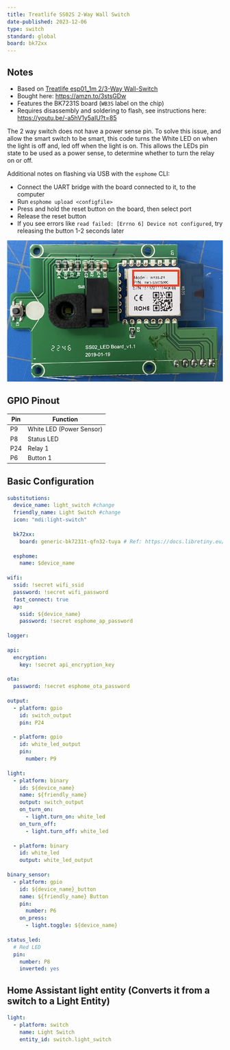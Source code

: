 ```yaml
---
title: Treatlife SS02S 2-Way Wall Switch
date-published: 2023-12-06
type: switch
standard: global
board: bk72xx
---
```


## Notes

* Based on [Treatlife esp01_1m 2/3-Way Wall-Switch](../Treatlife-Wall-Switch)
* Bought here: <https://amzn.to/3stsGDw>
* Features the BK7231S board (`WB3S` label on the chip)
* Requires disassembly and soldering to flash, see instructions here: <https://youtu.be/-a5hV1y5aIU?t=85>

The 2 way switch does not have a power sense pin. To solve this issue, and allow the smart switch to be smart, this code turns the White LED on when the light is off and, led off when the light is on. This allows the LEDs pin state to be used as a power sense, to determine whether to turn the relay on or off.

Additional notes on flashing via USB with the `esphome` CLI:

* Connect the UART bridge with the board connected to it, to the computer
* Run `esphome upload <configfile>`
* Press and hold the reset button on the board, then select port
* Release the reset button
* If you see errors like `read failed: [Errno 6] Device not configured`, try releasing the button 1-2 seconds later

![BK7231S](BK7231S.jpg "BK7231S, aka WB3S board")

## GPIO Pinout

| Pin | Function                              |
|-----|---------------------------------------|
| P9  | White LED (Power Sensor)              |
| P8  | Status LED                            |
| P24 | Relay 1                               |
| P6  | Button 1                              |

## Basic Configuration

```yaml
substitutions:
  device_name: light_switch #change
  friendly_name: Light Switch #change
  icon: "mdi:light-switch"

  bk72xx:
    board: generic-bk7231t-qfn32-tuya # Ref: https://docs.libretiny.eu/boards/generic-bk7231t-qfn32-tuya/

  esphome:
    name: $device_name

wifi:
  ssid: !secret wifi_ssid
  password: !secret wifi_password
  fast_connect: true
  ap:
    ssid: ${device_name}
    password: !secret esphome_ap_password

logger:

api:
  encryption:
    key: !secret api_encryption_key

ota:
  password: !secret esphome_ota_password

output:
  - platform: gpio
    id: switch_output
    pin: P24

  - platform: gpio
    id: white_led_output
    pin:
      number: P9

light:
  - platform: binary
    id: ${device_name}
    name: ${friendly_name}
    output: switch_output
    on_turn_on:
      - light.turn_on: white_led
    on_turn_off:
      - light.turn_off: white_led

  - platform: binary
    id: white_led
    output: white_led_output

binary_sensor:
  - platform: gpio
    id: ${device_name}_button
    name: ${friendly_name} Button
    pin:
      number: P6
    on_press:
      - light.toggle: ${device_name}

status_led:
  # Red LED
  pin:
    number: P8
    inverted: yes
```

## Home Assistant light entity (Converts it from a switch to a Light Entity)

```yaml
light:
  - platform: switch
    name: Light Switch
    entity_id: switch.light_switch
```
